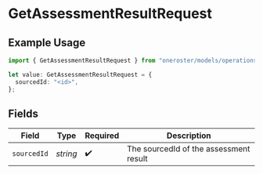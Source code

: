 # GetAssessmentResultRequest

## Example Usage

```typescript
import { GetAssessmentResultRequest } from "oneroster/models/operations";

let value: GetAssessmentResultRequest = {
  sourcedId: "<id>",
};
```

## Fields

| Field                                  | Type                                   | Required                               | Description                            |
| -------------------------------------- | -------------------------------------- | -------------------------------------- | -------------------------------------- |
| `sourcedId`                            | *string*                               | :heavy_check_mark:                     | The sourcedId of the assessment result |